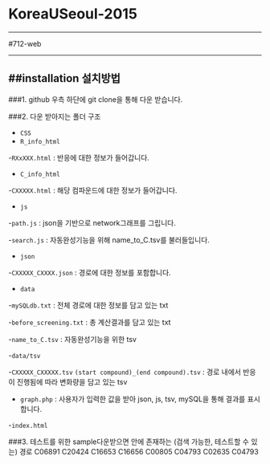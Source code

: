 # KoreaUSeoul-2015

---
#712-web

---
##installation 설치방법
---
###1. github 우측 하단에 git clone을 통해 다운 받습니다.

###2. 다운 받아지는 폴더 구조
+ `CSS` 
+ `R_info_html`

 -`RXxXXX.html` : 반응에 대한 정보가 들어갑니다.
+ `C_info_html`
 
 -`CXXXXX.html` : 해당 컴파운드에 대한 정보가 들어갑니다.
+ `js`
 
 -`path.js` : json을 기반으로 network그래프를 그립니다.

 -`search.js` : 자동완성기능을 위해 name_to_C.tsv를 불러들입니다.
+ `json`

 -`CXXXXX_CXXXX.json` : 경로에 대한 정보를 포함합니다.
+ `data`

 -`mySQLdb.txt` : 전체 경로에 대한 정보를 담고 있는 txt 

 -`before_screening.txt` : 총 계산결과를 담고 있는 txt

 -`name_to_C.tsv` : 자동완성기능을 위한 tsv 

 -`data/tsv`

 -`CXXXXX_CXXXXX.tsv` `(start compound)_(end compound).tsv` : 경로 내에서 반응이 진행됨에 따라 변화량을 담고 있는 tsv
+ `graph.php` : 사용자가 입력한 값을 받아 json, js, tsv, mySQL을 통해 결과를 표시합니다. 

 -`index.html`

###3. 테스트를 위한 sample다운받으면 안에 존재하는 (검색 가능한, 테스트할 수 있는) 경로
   C06891    C20424
   C16653    C16656
   C00805    C04793
   C02635    C04793

